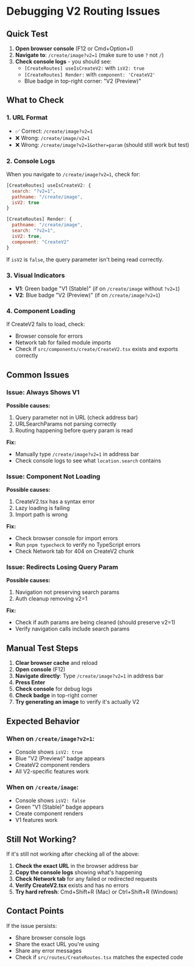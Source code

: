# Debugging V2 Routing Issues

## Quick Test

1. **Open browser console** (F12 or Cmd+Option+I)
2. **Navigate to**: `/create/image?v2=1` (make sure to use `?` not `/`)
3. **Check console logs** - you should see:
   - `[CreateRoutes] useIsCreateV2:` with `isV2: true`
   - `[CreateRoutes] Render:` with `component: 'CreateV2'`
   - Blue badge in top-right corner: "V2 (Preview)"

## What to Check

### 1. URL Format
- ✅ Correct: `/create/image?v2=1`
- ❌ Wrong: `/create/image/v2=1`
- ❌ Wrong: `/create/image?v2=1&other=param` (should still work but test)

### 2. Console Logs
When you navigate to `/create/image?v2=1`, check for:
```javascript
[CreateRoutes] useIsCreateV2: {
  search: "?v2=1",
  pathname: "/create/image",
  isV2: true
}

[CreateRoutes] Render: {
  pathname: "/create/image",
  search: "?v2=1",
  isV2: true,
  component: "CreateV2"
}
```

If `isV2` is `false`, the query parameter isn't being read correctly.

### 3. Visual Indicators
- **V1**: Green badge "V1 (Stable)" (if on `/create/image` without `?v2=1`)
- **V2**: Blue badge "V2 (Preview)" (if on `/create/image?v2=1`)

### 4. Component Loading
If CreateV2 fails to load, check:
- Browser console for errors
- Network tab for failed module imports
- Check if `src/components/create/CreateV2.tsx` exists and exports correctly

## Common Issues

### Issue: Always Shows V1
**Possible causes:**
1. Query parameter not in URL (check address bar)
2. URLSearchParams not parsing correctly
3. Routing happening before query param is read

**Fix:**
- Manually type `/create/image?v2=1` in address bar
- Check console logs to see what `location.search` contains

### Issue: Component Not Loading
**Possible causes:**
1. CreateV2.tsx has a syntax error
2. Lazy loading is failing
3. Import path is wrong

**Fix:**
- Check browser console for import errors
- Run `pnpm typecheck` to verify no TypeScript errors
- Check Network tab for 404 on CreateV2 chunk

### Issue: Redirects Losing Query Param
**Possible causes:**
1. Navigation not preserving search params
2. Auth cleanup removing v2=1

**Fix:**
- Check if auth params are being cleaned (should preserve v2=1)
- Verify navigation calls include search params

## Manual Test Steps

1. **Clear browser cache** and reload
2. **Open console** (F12)
3. **Navigate directly**: Type `/create/image?v2=1` in address bar
4. **Press Enter**
5. **Check console** for debug logs
6. **Check badge** in top-right corner
7. **Try generating an image** to verify it's actually V2

## Expected Behavior

### When on `/create/image?v2=1`:
- Console shows `isV2: true`
- Blue "V2 (Preview)" badge appears
- CreateV2 component renders
- All V2-specific features work

### When on `/create/image`:
- Console shows `isV2: false`
- Green "V1 (Stable)" badge appears  
- Create component renders
- V1 features work

## Still Not Working?

If it's still not working after checking all of the above:

1. **Check the exact URL** in the browser address bar
2. **Copy the console logs** showing what's happening
3. **Check Network tab** for any failed or redirected requests
4. **Verify CreateV2.tsx** exists and has no errors
5. **Try hard refresh**: Cmd+Shift+R (Mac) or Ctrl+Shift+R (Windows)

## Contact Points

If the issue persists:
- Share browser console logs
- Share the exact URL you're using
- Share any error messages
- Check if `src/routes/CreateRoutes.tsx` matches the expected code






